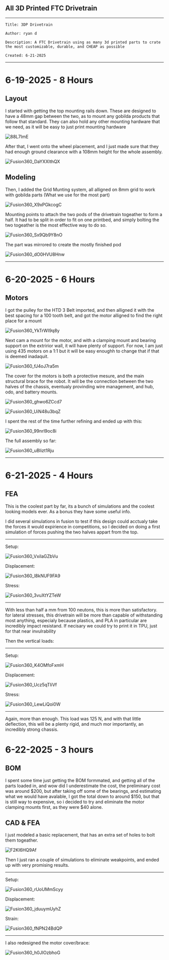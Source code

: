 ## All 3D Printed FTC Drivetrain
----
```
Title: 3DP Drivetrain

Author: ryan d

Description: A FTC Drivetrain using as many 3d printed parts to crate the most customizable, durable, and CHEAP as possible

Created: 6-21-2025
```
----

# 6-19-2025 - 8 Hours
## Layout

I started with getting the top mounting rails down. These are designed to have a 48mm gap between the two, as to mount any gobilda products that follow that standard. They can also hold any other mounting hardware that we need, as it will be easy to just print mounting hardware

![88L7ImE](https://github.com/user-attachments/assets/06e92385-423c-4e71-b3e2-8ecbdbaa7a1d)

After that, I went onto the wheel placement, and I just made sure that they had enough ground clearance with a 108mm height for the whole assembly.

![Fusion360_DaYXXIthQX](https://github.com/user-attachments/assets/f45ab18f-624d-4097-8df4-231529d1f1d3)

## Modeling

Then, I added the Grid Munting system, all alligned on 8mm grid to work with gobilda parts (What we use for the most part)

![Fusion360_X9xPGkcogC](https://github.com/user-attachments/assets/d44bf763-96e3-4ed9-977b-426169aa18a4)

Mounting points to attach the two pods of the drivetrain togeather to form a half. It had to be split in order to fit on one printbed, and simply bolting the two togeather is the most effective way to do so.

![Fusion360_Sx9Qb9Y8nO](https://github.com/user-attachments/assets/1b5f9efc-2f31-4b08-89c4-82262544ad00)

The part was mirrored  to create the mostly finished pod

![Fusion360_dO0HVU8Hnw](https://github.com/user-attachments/assets/efad6e19-1da8-42cb-b3c9-4db014ea71d0)

---- 

# 6-20-2025 - 6 Hours
## Motors

I got the pulley for the HTD 3 Belt imported, and then alligned it with the best spacing for a 100 tooth belt, and got the motor alligned to find the right place for a mount

![Fusion360_YkTrWI9q8y](https://github.com/user-attachments/assets/75b5b5f9-ea2e-4f29-9ac9-6c2a16a8bc8d)

Next cam a mount for the motor, and with a clamping mount and bearing support on the extririor wall, it will have plenty of support. For now, I am just using 435 motors on a 1:1 but it will be easy enoughh to change that if that is deemed inadaquit.

![Fusion360_fJ4oJ7ra5m](https://github.com/user-attachments/assets/d195b2e7-9985-4483-94a0-2b40d4bc1c69)

The cover for the motors is both a protective mesure, and the main structural brace for the robot. It will be the connection between the two halves of the chassis, eventualy provinding wire management, and hub, odo, and battery mounts.

![Fusion360_ghwo6ZCcd7](https://github.com/user-attachments/assets/c1bf1ef4-f203-4df9-a7da-1fe6c81f7784)

![Fusion360_UiN48u3bqZ](https://github.com/user-attachments/assets/b10da07f-4806-43d8-9bf0-bd53ba7e2067)

I spent the rest of the time further refining and ended up with this:

![Fusion360_99nrl9oc8i](https://github.com/user-attachments/assets/f6254c36-517f-4322-acd2-595d5580fb76)

The full assembly so far:

![Fusion360_uBIizt1Rju](https://github.com/user-attachments/assets/f876338e-98c8-4dfe-8316-df601fb08057)

----
# 6-21-2025 - 4 Hours
## FEA

This is the coolest part by far, its a bunch of simulations and the coolest looking models ever. As a bonus they have some useful info.

I did several simulations in fusion to test if this design could acctualy take the forces it would expirience in competitions, so I decided on doing a first simulation of forces pushing the two halves appart from the top.

----

Setup: 


![Fusion360_VxilaGZbVu](https://github.com/user-attachments/assets/8e3d0988-590f-4ae7-b2da-babff7319531)

Displacement:


![Fusion360_l8kNUF9FA9](https://github.com/user-attachments/assets/d9fc49c3-0b10-405f-ae30-002d705f7a58)

Stress:


![Fusion360_3vuXtYZTeW](https://github.com/user-attachments/assets/f8609b24-7e04-403c-84a6-578e279bf98f)

----

With less than half a mm from 100 neutons, this is more than satisfactory. for lateral stresses, this drivetrain will be more than capable of withstanding most anything, especialy because plastics, and PLA in particular are incredibly impact resistand. If necisary we could try to print it in TPU, just for that near invulrability

Then the vertical loads:

----

Setup:

![Fusion360_K4OMfoFxmH](https://github.com/user-attachments/assets/08fbe2fb-8ccb-4291-88db-646f9bcda432)

Displacement:


![Fusion360_Ucz5qTIiVf](https://github.com/user-attachments/assets/1d9a4ec3-25e4-4e07-81df-9d068416f415)

Stress:


![Fusion360_LewLiQoi0W](https://github.com/user-attachments/assets/c23dc5e9-a2a9-4203-a005-b121b51a04e3)

----

Again, more than enough. This load was 125 N, and with that little deflection, this will be a plenty rigid, and much mor importantly, an incredibly strong chassis.

# 6-22-2025 - 3 hours
## BOM

I spent some time just getting the BOM formmated, and getting all of the parts loaded in, and wow did I underestimate the cost, the preliminary cost was around $200, but after taking off some of the bearings, and estimating what we would have avalable, I got the total down to around $150, but that is still way to expensive, so i decided to try and eliminate the motor clamping mounts first, as they were $40 alone.


## CAD & FEA

I just modeled a basic replacement, that has an extra set of holes to bolt them togeather.

![F2KI6HQ9Af](https://github.com/user-attachments/assets/af78f415-7f69-4303-808f-2500fec769c6)

Then I just ran a couple of simulations to eliminate weakpoints, and ended up with very promising results.

----

Setup:

![Fusion360_rUoUMmScyy](https://github.com/user-attachments/assets/ec75362e-5d60-413c-a890-2d7a3279877d)

Displacement:

![Fusion360_jduuymUyhZ](https://github.com/user-attachments/assets/9c0826fb-9f15-4cd4-90d2-93ece7af0ef8)

Strain:

![Fusion360_fNPN24BdQP](https://github.com/user-attachments/assets/ddb23791-7943-486f-93b2-f82c0486f262)

----

I also redesigned the motor cover/brace:

![Fusion360_h0JIOzbhoG](https://github.com/user-attachments/assets/1de62919-f570-492b-ba34-477da01b59bb)








